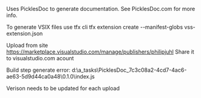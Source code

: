 Uses PicklesDoc to generate documentation.
See PicklesDoc.com for more info.

To generate VSIX files use tfx cli
tfx extension create --manifest-globs vss-extension.json

Upload from site https://marketplace.visualstudio.com/manage/publishers/philipjuhl
Share it to visualstudio.com acount

Build step generate error: d:\a\_tasks\PicklesDoc_7c3c08a2-4cd7-4ac6-ae63-5d9d44ca0a48\0.1.0\index.js

Verison needs to be updated for each upload